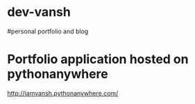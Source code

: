 # dev-vansh
#personal portfolio and blog 



# Portfolio application hosted on pythonanywhere

http://iamvansh.pythonanywhere.com/
